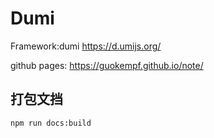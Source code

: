 # Dumi

Framework:dumi <a href="[example.com](https://d.umijs.org/)" target="_blank">https://d.umijs.org/</a>

github pages: <a href="https://guokempf.github.io/note/" target="_blank">https://guokempf.github.io/note/</a>

## 打包文挡

```sh
npm run docs:build
```
